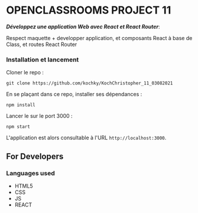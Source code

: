 # OPENCLASSROOMS PROJECT 11

***Développez une application Web avec React et React Router***:

Respect maquette + developper application, et composants React à base de Class, et routes React Router

### Installation et lancement 

Cloner le repo  :

`git clone https://github.com/kochky/KochChristopher_11_03082021`

En se plaçant dans ce repo, installer ses dépendances :

`npm install`

Lancer le sur le port 3000 :

`npm start`

L'application est alors consultable à l'URL `http://localhost:3000`.
## For Developers

### Languages used

* HTML5
* CSS
* JS
* REACT



